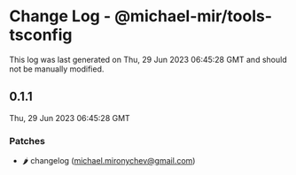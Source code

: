 # Change Log - @michael-mir/tools-tsconfig

This log was last generated on Thu, 29 Jun 2023 06:45:28 GMT and should not be manually modified.

<!-- Start content -->

## 0.1.1

Thu, 29 Jun 2023 06:45:28 GMT

### Patches

- :hot_pepper: changelog (michael.mironychev@gmail.com)
